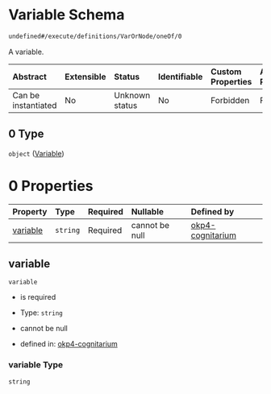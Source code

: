 # Variable Schema

```txt
undefined#/execute/definitions/VarOrNode/oneOf/0
```

A variable.

| Abstract            | Extensible | Status         | Identifiable | Custom Properties | Additional Properties | Access Restrictions | Defined In                                                                     |
| :------------------ | :--------- | :------------- | :----------- | :---------------- | :-------------------- | :------------------ | :----------------------------------------------------------------------------- |
| Can be instantiated | No         | Unknown status | No           | Forbidden         | Forbidden             | none                | [okp4-cognitarium.json\*](schema/okp4-cognitarium.json "open original schema") |

## 0 Type

`object` ([Variable](okp4-cognitarium-executemsg-definitions-varornode-oneof-variable.md))

# 0 Properties

| Property              | Type     | Required | Nullable       | Defined by                                                                                                                                                                         |
| :-------------------- | :------- | :------- | :------------- | :--------------------------------------------------------------------------------------------------------------------------------------------------------------------------------- |
| [variable](#variable) | `string` | Required | cannot be null | [okp4-cognitarium](okp4-cognitarium-executemsg-definitions-varornode-oneof-variable-properties-variable.md "undefined#/execute/definitions/VarOrNode/oneOf/0/properties/variable") |

## variable

`variable`

* is required

* Type: `string`

* cannot be null

* defined in: [okp4-cognitarium](okp4-cognitarium-executemsg-definitions-varornode-oneof-variable-properties-variable.md "undefined#/execute/definitions/VarOrNode/oneOf/0/properties/variable")

### variable Type

`string`
